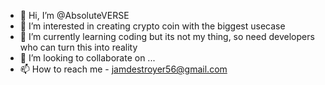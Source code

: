 - 👋 Hi, I’m @AbsoluteVERSE
- 👀 I’m interested in creating crypto coin with the biggest usecase
- 🌱 I’m currently learning coding but its not my thing, so need developers who can turn this into reality
- 💞️ I’m looking to collaborate on ...
- 📫 How to reach me - jamdestroyer56@gmail.com

<!---
AbsoluteVERSE/AbsoluteVERSE is a ✨ special ✨ repository because its `README.md` (this file) appears on your GitHub profile.
You can click the Preview link to take a look at your changes.
--->
